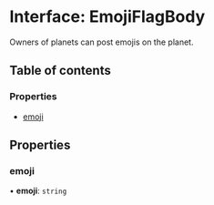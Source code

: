 # Interface: EmojiFlagBody

Owners of planets can post emojis on the planet.

## Table of contents

### Properties

- [emoji](EmojiFlagBody.md#emoji)

## Properties

### emoji

• **emoji**: `string`
